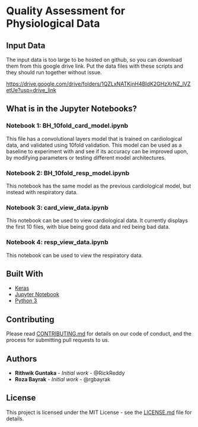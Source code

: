 # Quality Assessment for Physiological Data 

## Input Data

The input data is too large to be hosted on github, so you can download them from this google drive link. Put the data files with these scripts and they should run together without issue.

https://drive.google.com/drive/folders/1QZLxNATKjnH4BIdK2GHzXrNZ_lVZetUe?usp=drive_link

## What is in the Jupyter Notebooks?

### Notebook 1: BH_10fold_card_model.ipynb

This file has a convolutional layers model that is trained on cardiological data, and validated using 10fold validation. This model can be used as a baseline to experiment with and see if its accuracy can be improved upon, by modifying parameters or testing different model architectures.

### Notebook 2: BH_10fold_resp_model.ipynb

This notebook has the same model as the previous cardiological model, but instead with respiratory data.

### Notebook 3: card_view_data.ipynb

This notebook can be used to view cardiological data. It currently displays the first 10 files, with blue being good data and red being bad data.

### Notebook 4: resp_view_data.ipynb

This notebook can be used to view the respiratory data.

## Built With

* [Keras](https://keras.io/)
* [Jupyter Notebook](https://jupyter.org/)
* [Python 3](https://www.python.org/)

## Contributing

Please read [CONTRIBUTING.md](https://github.com/neurdylab/physio_QA_dl/CONTRIBUTING.md) for details on our code of conduct, and the process for submitting pull requests to us.

## Authors

* **Rithwik Guntaka** - *Initial work* - @RickReddy
* **Roza Bayrak** - *Initial work* - @rgbayrak


## License

This project is licensed under the MIT License - see the [LICENSE.md](https://github.com/neurdylab/physio_QA_dl/LICENSE) file for details.
